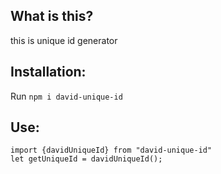 ## What is this?
this is unique id generator
## Installation:
Run `npm i david-unique-id`
## Use:
```
import {davidUniqueId} from "david-unique-id"
let getUniqueId = davidUniqueId();

```